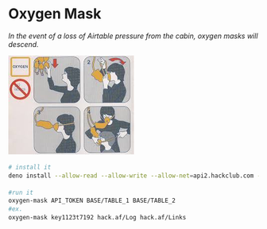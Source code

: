 # Oxygen Mask

_In the event of a loss of Airtable pressure from the cabin, oxygen masks will descend._

![](oxygenmask.jpg)

```sh
# install it
deno install --allow-read --allow-write --allow-net=api2.hackclub.com --unstable index.js

#run it
oxygen-mask API_TOKEN BASE/TABLE_1 BASE/TABLE_2
#ex.
oxygen-mask key1123t7192 hack.af/Log hack.af/Links
```